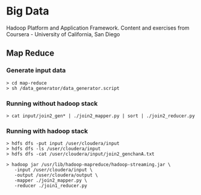 # Big Data
Hadoop Platform and Application Framework. Content and exercises from Coursera - University of California, San Diego

## Map Reduce

### Generate input data

  ```
  > cd map-reduce
  > sh /data_generator/data_generator.script
  ```
### Running without hadoop stack 

  ```
  > cat input/join2_gen* | ./join2_mapper.py | sort | ./join2_reducer.py
  ```

### Running with hadoop stack
  ```
  > hdfs dfs -put input /user/cloudera/input
  > hdfs dfs -ls /user/cloudera/input
  > hdfs dfs -cat /user/cloudera/input/join2_genchanA.txt
  ```
  
  ```
  > hadoop jar /usr/lib/hadoop-mapreduce/hadoop-streaming.jar \
     -input /user/cloudera/input \
     -output /user/cloudera/output \   
     -mapper ./join2_mapper.py \   
     -reducer ./join1_reducer.py
  ```
